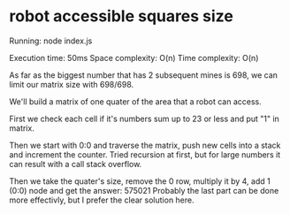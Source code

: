 # robot accessible squares size

Running:
node index.js

Execution time:
50ms
Space complexity: O(n)
Time complexity: O(n)

As far as the biggest number that has 2 subsequent mines is 698, we can limit our matrix size with 698/698.

We'll build a matrix of one quater of the area that a robot can access.

First we check each cell if it's numbers sum up to 23 or less and put "1" in matrix.

Then we start with 0:0 and traverse the matrix, push new cells into a stack and increment the counter.
Tried recursion at first, but for large numbers it can result with a call stack overflow.

Then we take the quater's size, remove the 0 row, multiply it by 4, add 1 (0:0) node and get the answer: 575021
Probably the last part can be done more effectivly, but I prefer the clear solution here.
